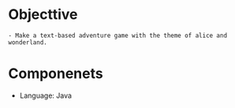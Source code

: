# 

# Objecttive
    - Make a text-based adventure game with the theme of alice and wonderland.

# Componenets
- Language: Java

